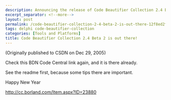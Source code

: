 ```yaml
---
description: Announcing the release of Code Beautifier Collection 2.4 Beta 2, a new version of the popular code formatting tool for Borland Developer Studio, with instructions to check the important release notes before installation.
excerpt_separator: <!--more-->
layout: post
permalink: /code-beautifier-collection-2-4-beta-2-is-out-there-12f8ed2ffbf3
tags: delphi code-beautifier-collection
categories: [Tools and Platforms]
title: Code Beautifier Collection 2.4 Beta 2 is out there!
---
```

(Originally published to CSDN on Dec 29, 2005)

Check this BDN Code Central link again, and it is there already.

See the readme first, because some tips there are important.

Happy New Year

http://cc.borland.com/Item.aspx?ID=23880
<!--more-->
